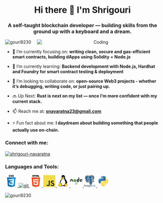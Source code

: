 <h1 align="center">Hi there 👋 I'm Shrigouri</h1>
<h3 align="center">A self-taught blockchain developer — building skills from the ground up with a keyboard and a dream.</h3>
<div align="center">
  <img align="right" alt="Coding" width="400" src="https://i.pinimg.com/originals/e7/26/c7/e726c74ac081eed50feee1433d12c998.gif">
</div>
<p align="left"> <img src="https://komarev.com/ghpvc/?username=gouri9230&label=Profile%20views&color=0e75b6&style=flat" alt="gouri9230" /> </p>

- 🔭 I’m currently focusing on: **writing clean, secure and gas-efficient smart contracts, building dApps using Solidity + Node.js**

- 🌱 I’m currently learning: **Backend development with Node.js, Hardhat and Foundry for smart contract testing & deployment**

- 👯 I’m looking to collaborate on: **open-source Web3 projects - whether it’s debugging, writing code, or just pairing up.**

- 🔜 Up Next: **Rust is next on my list — once I’m more confident with my current stack.**

- 📫 Reach me at: **snavaratna23@gmail.com**

- ⚡ Fun fact about me: **I daydream about building something that people actually use on-chain.**

<h3 align="left">Connect with me:</h3>
<p align="left">
<a href="https://linkedin.com/in/shrigouri-navaratna" target="blank"><img align="center" src="https://raw.githubusercontent.com/rahuldkjain/github-profile-readme-generator/master/src/images/icons/Social/linked-in-alt.svg" alt="shrigouri-navaratna" height="30" width="40" /></a>
</p>

<h3 align="left">Languages and Tools:</h3>
<p align="left"> <a href="https://www.w3schools.com/css/" target="_blank" rel="noreferrer"> <img src="https://raw.githubusercontent.com/devicons/devicon/master/icons/css3/css3-original-wordmark.svg" alt="css3" width="40" height="40"/> </a> <a href="https://git-scm.com/" target="_blank" rel="noreferrer"> <img src="https://www.vectorlogo.zone/logos/git-scm/git-scm-icon.svg" alt="git" width="40" height="40"/> </a> <a href="https://www.w3.org/html/" target="_blank" rel="noreferrer"> <img src="https://raw.githubusercontent.com/devicons/devicon/master/icons/html5/html5-original-wordmark.svg" alt="html5" width="40" height="40"/> </a> <a href="https://developer.mozilla.org/en-US/docs/Web/JavaScript" target="_blank" rel="noreferrer"> <img src="https://raw.githubusercontent.com/devicons/devicon/master/icons/javascript/javascript-original.svg" alt="javascript" width="40" height="40"/> </a> <a href="https://www.linux.org/" target="_blank" rel="noreferrer"> <img src="https://raw.githubusercontent.com/devicons/devicon/master/icons/linux/linux-original.svg" alt="linux" width="40" height="40"/> </a> <a href="https://nodejs.org" target="_blank" rel="noreferrer"> <img src="https://raw.githubusercontent.com/devicons/devicon/master/icons/nodejs/nodejs-original-wordmark.svg" alt="nodejs" width="40" height="40"/> </a> <a href="https://www.postgresql.org" target="_blank" rel="noreferrer"> <img src="https://raw.githubusercontent.com/devicons/devicon/master/icons/postgresql/postgresql-original-wordmark.svg" alt="postgresql" width="40" height="40"/> </a> <a href="https://www.python.org" target="_blank" rel="noreferrer"> <img src="https://raw.githubusercontent.com/devicons/devicon/master/icons/python/python-original.svg" alt="python" width="40" height="40"/> </a> </p>

<p><img align="center" src="https://github-readme-streak-stats.herokuapp.com/?user=gouri9230&" alt="gouri9230" /></p>
